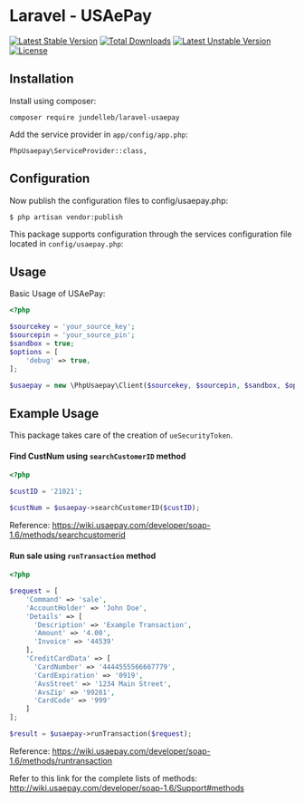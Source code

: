 Laravel - USAePay
========

[![Latest Stable Version](https://poser.pugx.org/jundelleb/laravel-usaepay/v/stable)](https://packagist.org/packages/jundelleb/laravel-usaepay) [![Total Downloads](https://poser.pugx.org/jundelleb/laravel-usaepay/downloads)](https://packagist.org/packages/jundelleb/laravel-usaepay) [![Latest Unstable Version](https://poser.pugx.org/jundelleb/laravel-usaepay/v/unstable)](https://packagist.org/packages/jundelleb/laravel-usaepay) [![License](https://poser.pugx.org/jundelleb/laravel-usaepay/license)](https://packagist.org/packages/jundelleb/laravel-usaepay)

Installation
------------

Install using composer:

    composer require jundelleb/laravel-usaepay

Add the service provider in `app/config/app.php`:

    PhpUsaepay\ServiceProvider::class,

Configuration
-------------

Now publish the configuration files to config/usaepay.php:

    $ php artisan vendor:publish

This package supports configuration through the services configuration file located in `config/usaepay.php`:


Usage
-----

Basic Usage of USAePay:

```php
<?php

$sourcekey = 'your_source_key';
$sourcepin = 'your_source_pin';
$sandbox = true;
$options = [
    'debug' => true,
];

$usaepay = new \PhpUsaepay\Client($sourcekey, $sourcepin, $sandbox, $options);

```

Example Usage
-------

This package takes care of the creation of `ueSecurityToken`.

#### Find CustNum using `searchCustomerID` method

```php
<?php

$custID = '21021';

$custNum = $usaepay->searchCustomerID($custID);

```
Reference: https://wiki.usaepay.com/developer/soap-1.6/methods/searchcustomerid

#### Run sale using `runTransaction` method

```php
<?php

$request = [
    'Command' => 'sale',
    'AccountHolder' => 'John Doe',
    'Details' => [
      'Description' => 'Example Transaction',
      'Amount' => '4.00',
      'Invoice' => '44539'
    ],
    'CreditCardData' => [
      'CardNumber' => '4444555566667779',
      'CardExpiration' => '0919',
      'AvsStreet' => '1234 Main Street',
      'AvsZip' => '99281',
      'CardCode' => '999'
    ]
];

$result = $usaepay->runTransaction($request);

```
Reference: https://wiki.usaepay.com/developer/soap-1.6/methods/runtransaction

Refer to this link for the complete lists of methods:
http://wiki.usaepay.com/developer/soap-1.6/Support#methods
